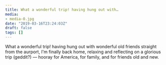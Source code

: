 ```yaml
---
title: What a wonderful trip! having hung out with…
media:
- media-0.jpg
date: "2019-03-16T23:24:03Z"
draft: false
tags: []
---
```

What a wonderful trip\! having hung out with wonderful old friends straight from the aurport, I'm finally back home, relaxing and reflecting on a glorious trip \(geddit?\) — hooray for America, for family, and for friends old and new.
